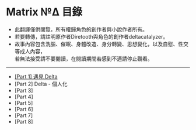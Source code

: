 # Matrix №Δ 目錄

 - 此翻譯僅供閱覽，所有權歸角色的創作者與小說作者所有。
 - 若要轉傳，請註明原作者Diretooth與角色的創作者deltacatalyzer。
 - 故事內容包含洗腦、催眠、身體改造、身分轉變、思想變化，以及自慰、性交等成人內容，\
若無法接受請不要閱讀，在閱讀期間若感到不適請停止觀看。
---
 - [[Part 1] 遇見 Delta](Meeting_Delta.md)
 - [Part 2] Delta - 個人化
 - [Part 3]
 - [Part 4]
 - [Part 5]
 - [Part 6]
 - [Part 7]
 - [Part 8] 
